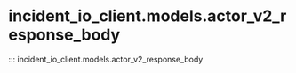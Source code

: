 # incident_io_client.models.actor_v2_response_body

::: incident_io_client.models.actor_v2_response_body